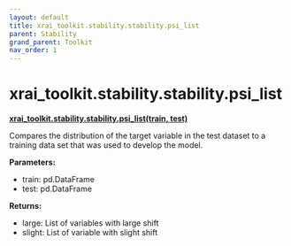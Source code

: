 ```yaml
---
layout: default
title: xrai_toolkit.stability.stability.psi_list
parent: Stability
grand_parent: Toolkit
nav_order: 1
---
```


# xrai_toolkit.stability.stability.psi_list
**[xrai_toolkit.stability.stability.psi_list(train, test)](https://github.com/gaberamolete/xrai_toolkit/blob/main/stability/stability.py)**


Compares the distribution of the target variable in the test dataset to a training data set that was used to develop the model.


**Parameters:**
- train: pd.DataFrame
- test: pd.DataFrame

**Returns:**
- large: List of variables with large shift
- slight: List of variable with slight shift